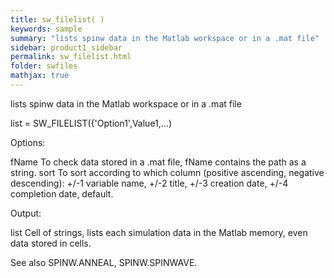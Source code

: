 ```yaml
---
title: sw_filelist( )
keywords: sample
summary: "lists spinw data in the Matlab workspace or in a .mat file"
sidebar: product1_sidebar
permalink: sw_filelist.html
folder: swfiles
mathjax: true
---
```

  lists spinw data in the Matlab workspace or in a .mat file
 
  list = SW_FILELIST({'Option1',Value1,...)
 
 
  Options:
 
  fName     To check data stored in a .mat file, fName contains the path as
            a string.
  sort      To sort according to which column (positive ascending, negative
            descending):
                +/-1    variable name,
                +/-2    title,
                +/-3    creation date,
                +/-4    completion date, default.
 
 
  Output:
 
  list      Cell of strings, lists each simulation data in the Matlab
            memory, even data stored in cells.
 
  See also SPINW.ANNEAL, SPINW.SPINWAVE.
 
